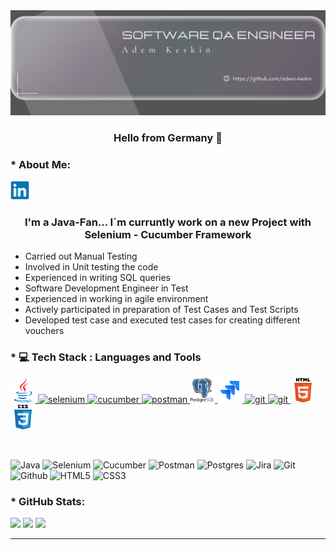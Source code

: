 <img src="https://github.com/adem-keskin/adem-keskin/blob/main/Grey%20Brown%20Minimalist%20Enterpreneur%20Email%20Header%20(3).jpg?raw=true">
<h3 align="center">Hello from Germany 👋 </h3>

###   * About Me:    
  <a href="https://www.linkedin.com/feed/?trk=sem-ga_campid.17342682713_asid.137892267275_crid.600353195418_kw.linked%20in_d.c_tid.kwd-1131147195_n.g_mt.e_geo.9044175" target="_blank" rel="noreferrer"> <img src="https://raw.githubusercontent.com/devicons/devicon/master/icons/linkedin/linkedin-original.svg" alt="linkedin" width="30" height="30"/> </a> 

<h3 align="center">I'm a Java-Fan...  I´m curruntly work on a new Project with Selenium - Cucumber Framework  </h3>
<p align="justify">
  
<ul>
    
  <li>Carried out Manual Testing

  <li>Involved in Unit testing the code

  <li>Experienced in writing SQL queries
    
  <li>Software Development Engineer in Test

  <li>Experienced in working in agile environment

  <li>Actively participated in preparation of Test Cases and Test Scripts

  <li>Developed test case and executed test cases for creating different vouchers
 
</ul>

</p>




<p align="left"></p>


<p align="left"></p>


###   * 💻   Tech Stack :  Languages and Tools  




<p align="left">
  

<a href="https://www.java.com" target="_blank" rel="noreferrer"> <img src="https://raw.githubusercontent.com/devicons/devicon/master/icons/java/java-original.svg" alt="java" width="40" height="40"/> </a> <a href="https://www.selenium.dev" target="_blank" rel="noreferrer"> <img src="https://raw.githubusercontent.com/detain/svg-logos/780f25886640cef088af994181646db2f6b1a3f8/svg/selenium-logo.svg" alt="selenium" width="40" height="40"/> </a> <a href="https://www.cucumber.io" target="_blank" rel="noreferrer"> <img src="https://www.vectorlogo.zone/logos/cucumberio/cucumberio-icon.svg" alt="cucumber" width="40" height="40"/> </a> <a href="https://postman.com" target="_blank" rel="noreferrer"> <img src="https://www.vectorlogo.zone/logos/getpostman/getpostman-icon.svg" alt="postman" width="40" height="40"/> </a> 
<a href="https://www.postgresql.org" target="_blank" rel="noreferrer"> <img src="https://raw.githubusercontent.com/devicons/devicon/master/icons/postgresql/postgresql-original-wordmark.svg" alt="postgresql" width="40" height="40"/> </a> 
<a href="https://wac-cdn.atlassian.com/dam/jcr:50ec4e7f-6d95-4993-8dc2-3c521e66dfe8/jira-app-icon-1.svg?cdnVersion=836" target="_blank" rel="noreferrer"> <img src="https://raw.githubusercontent.com/devicons/devicon/master/icons/jira/jira-original.svg" alt="jira" width="40" height="40"/> </a> 
<a href="https://git-scm.com/" target="_blank" rel="noreferrer"> <img src="https://www.vectorlogo.zone/logos/git-scm/git-scm-icon.svg" alt="git" width="40" height="40"/> </a> 
<a href="https://github.com/" target="_blank" rel="noreferrer"> <img src="https://www.vectorlogo.zone/logos/github/github-icon.svg" alt="git" width="40" height="40"/> </a> 
<a href="https://www.w3.org/html/" target="_blank" rel="noreferrer"> <img src="https://raw.githubusercontent.com/devicons/devicon/master/icons/html5/html5-original-wordmark.svg" alt="html5" width="40" height="40"/> </a> 
<a href="https://www.w3schools.com/css/" target="_blank" rel="noreferrer"> <img src="https://raw.githubusercontent.com/devicons/devicon/master/icons/css3/css3-original-wordmark.svg" alt="css3" width="40" height="40"/> </a> 
  
  </p>

<br> 






![Java](https://img.shields.io/badge/java-%23ED8B00.svg?style=for-the-badge&logo=java&logoColor=white)
![Selenium](https://img.shields.io/badge/selenium-%23ED8B00.svg?style=for-the-badge&logo=selenium&logoColor=white)
![Cucumber](https://img.shields.io/badge/cucumber-%23ED8B00.svg?style=for-the-badge&logo=cucumber&logoColor=white)
![Postman](https://img.shields.io/badge/Postman-FF6C37?style=for-the-badge&logo=postman&logoColor=white) 
![Postgres](https://img.shields.io/badge/postgres-%23316192.svg?style=for-the-badge&logo=postgresql&logoColor=white)
![Jira](https://img.shields.io/badge/jira-%230A0FFF.svg?style=for-the-badge&logo=jira&logoColor=white)
![Git](https://img.shields.io/badge/git-%23ED8B00.svg?style=for-the-badge&logo=git&logoColor=white)
![Github](https://img.shields.io/badge/github-%23ED8B00.svg?style=for-the-badge&logo=github&logoColor=white)
![HTML5](https://img.shields.io/badge/html5-%23E34F26.svg?style=for-the-badge&logo=html5&logoColor=white) 
![CSS3](https://img.shields.io/badge/css3-%231572B6.svg?style=for-the-badge&logo=css3&logoColor=white)   




###  * GitHub Stats:

![](https://github-readme-stats.vercel.app/apiusername=ademkeskin&theme=blue-green&hide_border=false&include_all_commits=true&count_private=true)
![](https://github-readme-streak-stats.herokuapp.com/?user=adem-keskin&theme=blue-green&hide_border=false)
![](https://github-readme-stats.vercel.app/api/top-langs/?username=adem-keskin&theme=blue-green&hide_border=false&include_all_commits=true&count_private=true&layout=compact)

---



